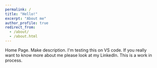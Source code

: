```yaml
---
permalink: /
title: "Hello!"
excerpt: "About me"
author_profile: true
redirect_from: 
  - /about/
  - /about.html
---
```


Home Page. Make description. I'm testing this on VS code. If you really want to know more about me please look at my LinkedIn. This is a work in process. 
